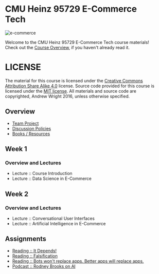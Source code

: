 # CMU Heinz 95729 E-Commerce Tech
![e-commerce](https://cloud.githubusercontent.com/assets/933621/10716481/265914d0-7b11-11e5-8538-a32894ea5ccb.jpg)

Welcome to the CMU Heinz 95729 E-Commerce Tech course materials! Check out the [Course Overview](Course-Overview.md), if you haven't already read it.

# LICENSE
The material for this course is licensed under the [Creative Commons Attribution Share Alike 4.0](LICENSE_CONTENT) license. Source code provided for this course is licensed under the [MIT license](LICENSE_SOFTWARE). All materials and source code are copyrighted, Andrew Wright 2016, unless otherwise specified.

## Overview

* [Team Project](Team-Project.md)
* [Discussion Policies](Discussion-Board-Policy.md)
* [Books / Resources](Resources.md)

## Week 1
### Overview and Lectures

* Lecture :: Course Introduction
* Lecture :: Data Science in E-Commerce

## Week 2
### Overview and Lectures

* Lecture :: Conversational User Interfaces
* Lecture :: Artificial Intelligence in E-Commerce

## Assignments
* [Reading :: It Depends!](Reading-%3A%3A-It-Depends.md)
* [Reading :: Falsification](Reading-%3A%3A-Falsification.md)
* [Reading :: Bots won't replace apps. Better apps will replace apps.](http://dangrover.com/blog/2016/04/20/bots-wont-replace-apps.html)
* [Podcast :: Rodney Brooks on AI](Reading-%3A%3A-Rodney-Brooks-on-AI.md)


